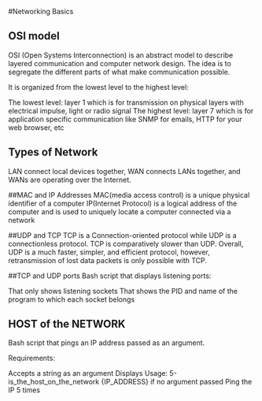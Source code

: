 #Networking Basics

## OSI model
OSI (Open Systems Interconnection) is an abstract model to describe layered communication and computer network design. The idea is to segregate the different parts of what make communication possible.

It is organized from the lowest level to the highest level:

The lowest level: layer 1 which is for transmission on physical layers with electrical impulse, light or radio signal
The highest level: layer 7 which is for application specific communication like SNMP for emails, HTTP for your web browser, etc

## Types of Network
LAN connect local devices together, WAN connects LANs together, and WANs are operating over the Internet.

##MAC and IP Addresses
MAC(media access control) is a unique physical identifier of a computer
IP(Internet Protocol) is a logical address of the computer and is used to uniquely locate a computer connected via a network

##UDP and TCP
TCP is a Connection-oriented protocol while UDP is a connectionless protocol.
TCP is comparatively slower than UDP. Overall, UDP is a much faster, simpler, and efficient protocol, however, retransmission of lost data packets is only possible with TCP.

##TCP and UDP ports
Bash script that displays listening ports:

That only shows listening sockets
That shows the PID and name of the program to which each socket belongs

## HOST of the NETWORK
Bash script that pings an IP address passed as an argument.

Requirements:

Accepts a string as an argument
Displays Usage: 5-is_the_host_on_the_network {IP_ADDRESS} if no argument passed
Ping the IP 5 times
